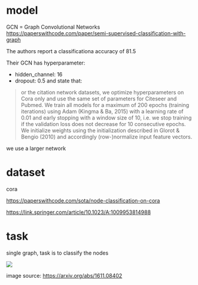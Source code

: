 # model
GCN = Graph Convolutional Networks 
https://paperswithcode.com/paper/semi-supervised-classification-with-graph

The authors report a classificationa accuracy of 81.5

Their GCN has hyperparameter:
 - hidden_channel: 16
 - dropout: 0.5
and state that:
> or the citation network datasets, we optimize hyperparameters on Cora only and use the same set
> of parameters for Citeseer and Pubmed. We train all models for a maximum of 200 epochs (training
> iterations) using Adam (Kingma & Ba, 2015) with a learning rate of 0.01 and early stopping with a
> window size of 10, i.e. we stop training if the validation loss does not decrease for 10 consecutive
> epochs. We initialize weights using the initialization described in Glorot & Bengio (2010) and
> accordingly (row-)normalize input feature vectors.

we use a larger network

# dataset

cora 

https://paperswithcode.com/sota/node-classification-on-cora

https://link.springer.com/article/10.1023/A:1009953814988

# task

single graph, task is to classify the nodes

![](https://production-media.paperswithcode.com/datasets/Cora-0000000700-ce1c5ec7_LD7pZnT.jpg)

image source: https://arxiv.org/abs/1611.08402